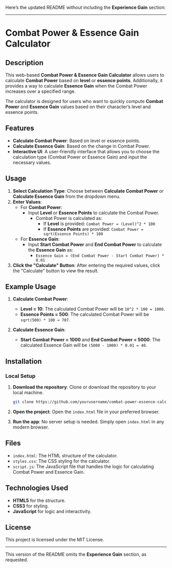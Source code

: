 Here’s the updated README without including the **Experience Gain** section:

---

# Combat Power & Essence Gain Calculator

## Description

This web-based **Combat Power & Essence Gain Calculator** allows users to calculate **Combat Power** based on **level** or **essence points**. Additionally, it provides a way to calculate **Essence Gain** when the Combat Power increases over a specified range.

The calculator is designed for users who want to quickly compute **Combat Power** and **Essence Gain** values based on their character’s level and essence points.

## Features

- **Calculate Combat Power**: Based on level or essence points.
- **Calculate Essence Gain**: Based on the change in Combat Power.
- **Interactive UI**: A user-friendly interface that allows you to choose the calculation type (Combat Power or Essence Gain) and input the necessary values.

## Usage

1. **Select Calculation Type**: Choose between **Calculate Combat Power** or **Calculate Essence Gain** from the dropdown menu.
2. **Enter Values**:
   - For **Combat Power**:
     - Input **Level** or **Essence Points** to calculate the Combat Power.
       - Combat Power is calculated as:
         - If **Level** is provided: `Combat Power = (Level)^2 * 100`
         - If **Essence Points** are provided: `Combat Power = sqrt(Essence Points) * 100`
   - For **Essence Gain**:
     - Input **Start Combat Power** and **End Combat Power** to calculate the **Essence Gain** as:
       - `Essence Gain = (End Combat Power - Start Combat Power) * 0.01`
3. **Click the "Calculate" Button**: After entering the required values, click the "Calculate" button to view the result.

## Example Usage

1. **Calculate Combat Power**:

   - **Level = 10**: The calculated Combat Power will be `10^2 * 100 = 1000`.
   - **Essence Points = 500**: The calculated Combat Power will be `sqrt(500) * 100 ≈ 707`.

2. **Calculate Essence Gain**:
   - **Start Combat Power = 1000** and **End Combat Power = 5000**: The calculated Essence Gain will be `(5000 - 1000) * 0.01 = 40`.

## Installation

### Local Setup

1. **Download the repository**: Clone or download the repository to your local machine.

   ```bash
   git clone https://github.com/yourusername/combat-power-essence-calculator.git
   ```

2. **Open the project**: Open the `index.html` file in your preferred browser.

3. **Run the app**: No server setup is needed. Simply open `index.html` in any modern browser.

## Files

- `index.html`: The HTML structure of the calculator.
- `styles.css`: The CSS styling for the calculator.
- `script.js`: The JavaScript file that handles the logic for calculating Combat Power and Essence Gain.

## Technologies Used

- **HTML5** for the structure.
- **CSS3** for styling.
- **JavaScript** for logic and interactivity.

## License

This project is licensed under the MIT License.

---

This version of the README omits the **Experience Gain** section, as requested.
